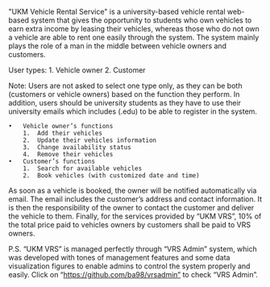 "UKM Vehicle Rental Service" is a university-based vehicle rental web-based system that gives the opportunity to students who own vehicles to earn extra income by leasing their vehicles, whereas those who do not own a vehicle are able to rent one easily through the system. The system mainly plays the role of a man in the middle between vehicle owners and customers.

User types:
    1.	Vehicle owner
    2.	Customer

Note: Users are not asked to select one type only, as they can be both (customers or vehicle owners) based on the function they perform. In addition, users should be university students as they have to use their university emails which includes (.edu) to be able to register in the system.

    •	Vehicle owner’s functions
        1.	Add their vehicles
        2.	Update their vehicles information
        3.	Change availability status
        4.	Remove their vehicles
    •	Customer’s functions
        1.	Search for available vehicles
        2.	Book vehicles (with customized date and time)
 
As soon as a vehicle is booked, the owner will be notified automatically via email. The email includes the customer’s address and contact information. It is then the responsibility of the owner to contact the customer and deliver the vehicle to them. Finally, for the services provided by “UKM VRS”, 10% of the total price paid to vehicles owners by customers shall be paid to VRS owners.

P.S. “UKM VRS” is managed perfectly through “VRS Admin” system, which was developed with tones of management features and some data visualization figures to enable admins to control the system properly and easily. Click on “https://github.com/ba98/vrsadmin” to check “VRS Admin”.
